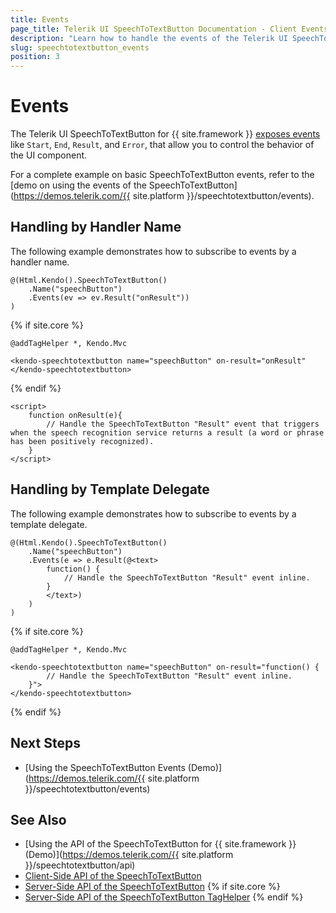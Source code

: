 ```yaml
---
title: Events
page_title: Telerik UI SpeechToTextButton Documentation - Client Events
description: "Learn how to handle the events of the Telerik UI SpeechToTextButton component for {{ site.framework }}."
slug: speechtotextbutton_events
position: 3
---
```


# Events

The Telerik UI SpeechToTextButton for {{ site.framework }} [exposes events](/api/kendo.mvc.ui.fluent/speechtotextbuttoneventbuilder) like `Start`, `End`, `Result`, and `Error`, that allow you to control the behavior of the UI component.

For a complete example on basic SpeechToTextButton events, refer to the [demo on using the events of the SpeechToTextButton](https://demos.telerik.com/{{ site.platform }}/speechtotextbutton/events).

## Handling by Handler Name

The following example demonstrates how to subscribe to events by a handler name.

```HtmlHelper
@(Html.Kendo().SpeechToTextButton()
    .Name("speechButton")
    .Events(ev => ev.Result("onResult"))
)
```
{% if site.core %}
```TagHelper
@addTagHelper *, Kendo.Mvc

<kendo-speechtotextbutton name="speechButton" on-result="onResult"
</kendo-speechtotextbutton>
```
{% endif %}
```JS Scripts
<script>
    function onResult(e){
        // Handle the SpeechToTextButton "Result" event that triggers when the speech recognition service returns a result (a word or phrase has been positively recognized).
    }
</script>
```

## Handling by Template Delegate

The following example demonstrates how to subscribe to events by a template delegate.

```HtmlHelper
@(Html.Kendo().SpeechToTextButton()
    .Name("speechButton")
    .Events(e => e.Result(@<text>
        function() {
            // Handle the SpeechToTextButton "Result" event inline.
        }
        </text>)
    )
)
```
{% if site.core %}
```TagHelper
@addTagHelper *, Kendo.Mvc

<kendo-speechtotextbutton name="speechButton" on-result="function() {
        // Handle the SpeechToTextButton "Result" event inline.
    }">
</kendo-speechtotextbutton>
```
{% endif %}

## Next Steps

* [Using the SpeechToTextButton Events (Demo)](https://demos.telerik.com/{{ site.platform }}/speechtotextbutton/events)

## See Also

* [Using the API of the SpeechToTextButton for {{ site.framework }} (Demo)](https://demos.telerik.com/{{ site.platform }}/speechtotextbutton/api)
* [Client-Side API of the SpeechToTextButton](https://docs.telerik.com/kendo-ui/api/javascript/ui/speechtotextbutton)
* [Server-Side API of the SpeechToTextButton](/api/speechtotextbutton)
{% if site.core %}
* [Server-Side API of the SpeechToTextButton TagHelper](/api/taghelpers/speechtotextbutton)
{% endif %}
